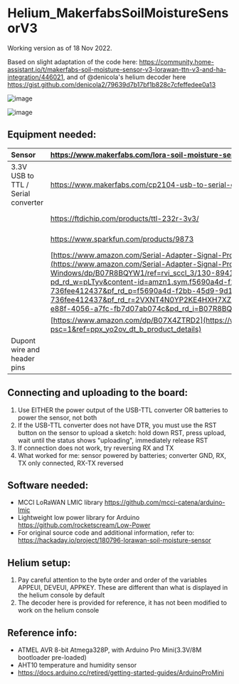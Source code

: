 # Helium_MakerfabsSoilMoistureSensorV3

Working version as of 18 Nov 2022.

Based on slight adaptation of the code here: <https://community.home-assistant.io/t/makerfabs-soil-moisture-sensor-v3-lorawan-ttn-v3-and-ha-integration/446021>, and of  @denicola's helium decoder here <https://gist.github.com/denicola2/79639d7b17bf1b828c7cfeffedee0a13>

![image](https://user-images.githubusercontent.com/6425332/202832037-3f15ba06-24d1-4ed7-9e08-6acc178ba984.png)

![image](https://user-images.githubusercontent.com/6425332/202832031-77572130-9884-4070-a9f2-b3e62bcbadda.png)


## Equipment needed:

|Sensor|<https://www.makerfabs.com/lora-soil-moisture-sensor-v3.html>||
| :- | :- | :- |
|3.3V USB to TTL / Serial converter|<https://www.makerfabs.com/cp2104-usb-to-serial-converter.html>|Makerfabs recommended|
||<https://ftdichip.com/products/ttl-232r-3v3/>|Arduino recommended|
||<https://www.sparkfun.com/products/9873>|Arduino recommended|
||[https://www.amazon.com/Serial-Adapter-Signal-Prolific-Windows/dp/B07R8BQYW1/](https://www.amazon.com/Serial-Adapter-Signal-Prolific-Windows/dp/B07R8BQYW1/ref=rvi_sccl_3/130-8941171-3218759?pd_rd_w=pLTyv&content-id=amzn1.sym.f5690a4d-f2bb-45d9-9d1b-736fee412437&pf_rd_p=f5690a4d-f2bb-45d9-9d1b-736fee412437&pf_rd_r=2VXNT4N0YP2KE4HXH7XZ&pd_rd_wg=rzSKu&pd_rd_r=5e7c75ef-e88f-4056-a7fc-fb7d07ab074c&pd_rd_i=B07R8BQYW1&psc=1)|Not ideal, but what I had lying around|
||[https://www.amazon.com/dp/B07X4ZTRD2](https://www.amazon.com/dp/B07X4ZTRD2?psc=1&ref=ppx_yo2ov_dt_b_product_details)|did NOT work|
|Dupont wire and header pins||optional depending on converter|

## Connecting and uploading to the board:

1. Use EITHER the power output of the USB-TTL converter OR batteries to power the sensor, not both
2. If the USB-TTL converter does not have DTR, you must use the RST button on the sensor to upload a sketch: hold down RST, press upload, wait until the status shows "uploading", immediately release RST
3. If connection does not work, try reversing RX and TX
4. What worked for me: sensor powered by batteries; converter GND, RX, TX only connected, RX-TX reversed

## Software needed:
* MCCI LoRaWAN LMIC library <https://github.com/mcci-catena/arduino-lmic>
* Lightweight low power library for Arduino <https://github.com/rocketscream/Low-Power>
* For original source code and additional information, refer to: <https://hackaday.io/project/180796-lorawan-soil-moisture-sensor>

## Helium setup:
1. Pay careful attention to the byte order and order of the variables APPEUI, DEVEUI, APPKEY. These are different than what is displayed in the helium console by default
2. The decoder here is provided for reference, it has not been modified to work on the helium console

## Reference info:

* ATMEL AVR 8-bit Atmega328P, with Arduino Pro Mini(3.3V/8M bootloader pre-loaded)
* AHT10 temperature and humidity sensor
* <https://docs.arduino.cc/retired/getting-started-guides/ArduinoProMini>


